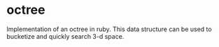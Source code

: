# octree
Implementation of an octree in ruby. This data structure can be used to bucketize and quickly search 3-d space.
